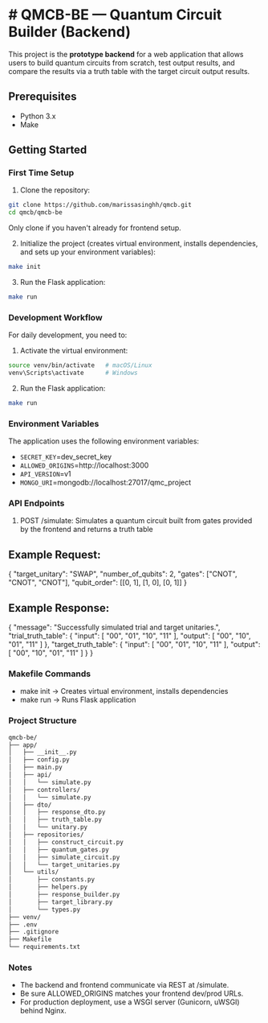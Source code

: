 # # QMCB-BE — Quantum Circuit Builder (Backend)
This project is the **prototype backend** for a web application that allows users to build quantum circuits from scratch, test output results, and compare the results via a truth table with the target circuit output results.

## Prerequisites

- Python 3.x
- Make

## Getting Started

### First Time Setup

1. Clone the repository:
```bash
git clone https://github.com/marissasinghh/qmcb.git
cd qmcb/qmcb-be
```
Only clone if you haven't already for frontend setup.

2. Initialize the project (creates virtual environment, installs dependencies, and sets up your environment variables):
```bash
make init
```

3. Run the Flask application:
```bash
make run
```

### Development Workflow

For daily development, you need to:

1. Activate the virtual environment:
```bash
source venv/bin/activate   # macOS/Linux
venv\Scripts\activate      # Windows
```

2. Run the Flask application:
```bash
make run
```


### Environment Variables

The application uses the following environment variables:
- `SECRET_KEY`=dev_secret_key
- `ALLOWED_ORIGINS`=http://localhost:3000
- `API_VERSION`=v1
- `MONGO_URI`=mongodb://localhost:27017/qmc_project


### API Endpoints

1. POST /simulate: Simulates a quantum circuit built from gates provided by the frontend and returns a truth table

## Example Request: 
{
  "target_unitary": "SWAP",
  "number_of_qubits": 2,
  "gates": ["CNOT", "CNOT", "CNOT"],
  "qubit_order": [[0, 1], [1, 0], [0, 1]]
}

## Example Response: 
{
    "message": "Successfully simulated trial and target unitaries.",
    "trial_truth_table": {
        "input": [
            "00",
            "01",
            "10",
            "11"
        ],
        "output": [
            "00",
            "10",
            "01",
            "11"
        ]
    },
    "target_truth_table": {
        "input": [
            "00",
            "01",
            "10",
            "11"
        ],
        "output": [
            "00",
            "10",
            "01",
            "11"
        ]
    }
}


### Makefile Commands

- make init → Creates virtual environment, installs dependencies
- make run → Runs Flask application


### Project Structure

```bash
qmcb-be/
├── app/
│   ├── __init__.py
│   ├── config.py
│   ├── main.py
│   ├── api/
│   │   └── simulate.py
│   ├── controllers/
│   │   └── simulate.py
│   ├── dto/
│   │   ├── response_dto.py
│   │   ├── truth_table.py
│   │   └── unitary.py
│   ├── repositories/
│   │   ├── construct_circuit.py
│   │   ├── quantum_gates.py
│   │   ├── simulate_circuit.py
│   │   └── target_unitaries.py
│   └── utils/
│       ├── constants.py
│       ├── helpers.py
│       ├── response_builder.py
│       ├── target_library.py
│       └── types.py
├── venv/
├── .env
├── .gitignore
├── Makefile
└── requirements.txt
```


### Notes
- The backend and frontend communicate via REST at /simulate.
- Be sure ALLOWED_ORIGINS matches your frontend dev/prod URLs.
- For production deployment, use a WSGI server (Gunicorn, uWSGI) behind Nginx.